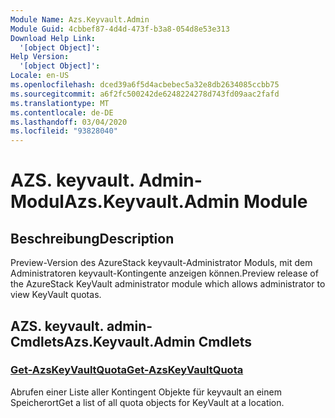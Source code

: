```yaml
---
Module Name: Azs.Keyvault.Admin
Module Guid: 4cbbef87-4d4d-473f-b3a8-054d8e53e313
Download Help Link:
  '[object Object]': 
Help Version:
  '[object Object]': 
Locale: en-US
ms.openlocfilehash: dced39a6f5d4acbebec5a32e8db2634085ccbb75
ms.sourcegitcommit: a6f2fc500242de6248224278d743fd09aac2fafd
ms.translationtype: MT
ms.contentlocale: de-DE
ms.lasthandoff: 03/04/2020
ms.locfileid: "93828040"
---
```

# <span data-ttu-id="24ded-101">AZS. keyvault. Admin-Modul</span><span class="sxs-lookup"><span data-stu-id="24ded-101">Azs.Keyvault.Admin Module</span></span>
## <span data-ttu-id="24ded-102">Beschreibung</span><span class="sxs-lookup"><span data-stu-id="24ded-102">Description</span></span>
<span data-ttu-id="24ded-103">Preview-Version des AzureStack keyvault-Administrator Moduls, mit dem Administratoren keyvault-Kontingente anzeigen können.</span><span class="sxs-lookup"><span data-stu-id="24ded-103">Preview release of the AzureStack KeyVault administrator module which allows administrator to view KeyVault quotas.</span></span> 

## <span data-ttu-id="24ded-104">AZS. keyvault. admin-Cmdlets</span><span class="sxs-lookup"><span data-stu-id="24ded-104">Azs.Keyvault.Admin Cmdlets</span></span>
### [<span data-ttu-id="24ded-105">Get-AzsKeyVaultQuota</span><span class="sxs-lookup"><span data-stu-id="24ded-105">Get-AzsKeyVaultQuota</span></span>](Get-AzsKeyVaultQuota.md)
<span data-ttu-id="24ded-106">Abrufen einer Liste aller Kontingent Objekte für keyvault an einem Speicherort</span><span class="sxs-lookup"><span data-stu-id="24ded-106">Get a list of all quota objects for KeyVault at a location.</span></span>

